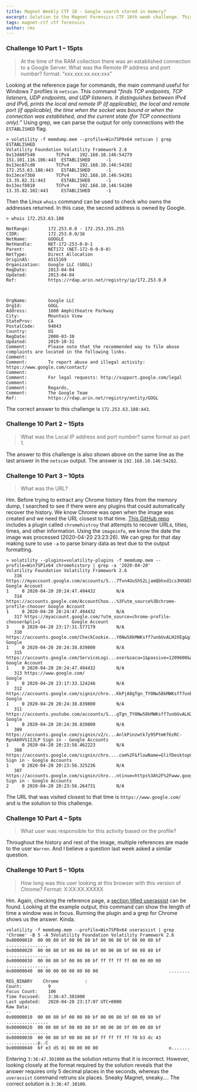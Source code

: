 ```yaml
---
title: Magnet Weekly CTF 10 - Google search stored in memory?
excerpt: Solution to the Magnet Forensics CTF 10th week challenge. This week's challenges revolve around a Google search that can be found in the memory.
tags: magnet-ctf ctf forensics
author: rms
---
```


### Challenge 10 Part 1 – 15pts

> At the time of the RAM collection there was an established connection to a Google Server. What was the Remote IP address and port number? format: “xxx.xxx.xx.xxx:xxx”

Looking at the reference page for commands, the main command useful for Windows 7 profiles is `netscan`. This command "*finds TCP endpoints, TCP listeners, UDP endpoints, and UDP listeners. It distinguishes between IPv4 and IPv6, prints the local and remote IP (if applicable), the local and remote port (if applicable), the time when the socket was bound or when the connection was established, and the current state (for TCP connections only).*" Using grep, we can parse the output for only connections with the `ESTABLISHED` flag.

```
> volatility -f memdump.mem --profile=Win7SP0x64 netscan | grep ESTABLISHED
Volatility Foundation Volatility Framework 2.6
0x13d48f540        TCPv4    192.168.10.146:54279           151.101.116.106:443  ESTABLISHED      -1                      
0x13ec87cd0        TCPv4    192.168.10.146:54282           172.253.63.188:443   ESTABLISHED      -1                      
0x13ece73b0        TCPv4    192.168.10.146:54281           13.35.82.31:443      ESTABLISHED      -1                      
0x13ecf8010        TCPv4    192.168.10.146:54280           13.35.82.102:443     ESTABLISHED      -1 
```

Then the Linux `whois` command can be used to  check who owns the addresses returned. In this case, the second address is owned by Google. 

```
> whois 172.253.63.188

NetRange:       172.253.0.0 - 172.253.255.255
CIDR:           172.253.0.0/16
NetName:        GOOGLE
NetHandle:      NET-172-253-0-0-1
Parent:         NET172 (NET-172-0-0-0-0)
NetType:        Direct Allocation
OriginAS:       AS15169
Organization:   Google LLC (GOGL)
RegDate:        2013-04-04
Updated:        2013-04-04
Ref:            https://rdap.arin.net/registry/ip/172.253.0.0



OrgName:        Google LLC
OrgId:          GOGL
Address:        1600 Amphitheatre Parkway
City:           Mountain View
StateProv:      CA
PostalCode:     94043
Country:        US
RegDate:        2000-03-30
Updated:        2019-10-31
Comment:        Please note that the recommended way to file abuse complaints are located in the following links. 
Comment:        
Comment:        To report abuse and illegal activity: https://www.google.com/contact/
Comment:        
Comment:        For legal requests: http://support.google.com/legal 
Comment:        
Comment:        Regards, 
Comment:        The Google Team
Ref:            https://rdap.arin.net/registry/entity/GOGL
```

The correct answer to this challenge is `172.253.63.188:443`. 

### Challenge 10 Part 2 – 15pts

> What was the Local IP address and port number? same format as part 1.

The answer to this challenge is also shown above on the same line as the last answer in the `netscan` output. The answer is `192.168.10.146:54282`. 

### Challenge 10 Part 3 – 10pts

> What was the URL?

Hm. Before trying to extract any Chrome history files from the memory dump, I searched to see if there were any plugins that could automatically recover the history. We know Chrome was open when the image was created and we need the URL closest to that time. [This GitHub repo](https://github.com/superponible/volatility-plugins) includes a plugin called `chromehistroy` that attempts to recover URLs, titles, times, and other information. Using the `imageinfo`, we know the date the image was processed (2020-04-20 23:23:26). We can grep for that day making sure to use `-a` to parse binary data as text due to the output formatting. 

```
> volatility --plugins=volatility-plugins -f memdump.mem --profile=Win7SP1x64 chromehistory | grep -a '2020-04-20'
Volatility Foundation Volatility Framework 2.6
   316 https://myaccount.google.com/accounts/S...7Tvn4UuSh52LjamQbhxd1cs3HXAE8kXh9vRFAg Google Account                                                                        1     0 2020-04-20 20:24:47.494432        N/A       
   314 https://accounts.google.com/AccountChoo...%3Futm_source%3Dchrome-profile-chooser Google Account                                                                        1     0 2020-04-20 20:24:47.494432        N/A       
   317 https://myaccount.google.com/?utm_source=chrome-profile-chooser&pli=1            Google Account                                                                        3     0 2020-04-20 23:17:31.577179        N/A       
   310 https://accounts.google.com/CheckCookie...Y0Nw58kMWKsff7unbUvALH2XEg&gidl=EgIIAA Google                                                                                1     0 2020-04-20 20:24:38.839800        N/A       
   315 https://accounts.google.com/ServiceLogi...oser&sacu=1&passive=1209600&authuser=0 Google Account                                                                        1     0 2020-04-20 20:24:47.494432        N/A       
   313 https://www.google.com/                                                          Google                                                                                3     0 2020-04-20 23:17:33.124246        N/A       
   312 https://accounts.google.com/signin/chro...KkPjA8gTgn_TY0Nw58kMWKsff7unbUvALH2XEg Google                                                                                1     0 2020-04-20 20:24:38.839800        N/A       
   311 https://accounts.youtube.com/accounts/S...gTgn_TY0Nw58kMWKsff7unbUvALH2XEg&tcc=1 Google                                                                                1     0 2020-04-20 20:24:38.839800        N/A       
   309 https://accounts.google.com/signin/v2/c...AnlkPinzwtk7y95PtmKf6zRC-RpnA60VS1IJLP Sign in - Google Accounts                                                             1     0 2020-04-20 20:23:58.462223        N/A       
   308 https://accounts.google.com/signin/chro....com%2F&flowName=GlifDesktopChromeSync Sign in - Google Accounts                                                             1     0 2020-04-20 20:23:56.325236        N/A       
   307 https://accounts.google.com/signin/chro...ntinue=https%3A%2F%2Fwww.google.com%2F Sign in - Google Accounts                                                             2     0 2020-04-20 20:23:56.264731        N/A 
```

The URL that was visited closest to that time is `https://www.google.com/` and is the solution to this challenge. 

### Challenge 10 Part 4 – 5pts

> What user was responsible for this activity based on the profile?

Throughout the history and rest of the image, multiple references are made to the user `Warren`. And I believe a question last week asked a similar question. 

### Challenge 10 Part 5 – 10pts

> How long was this user looking at this browser with this version of Chrome? Format: X:XX:XX.XXXXX

Hm. Again, checking the reference page, a [section titled userassist](https://github.com/volatilityfoundation/volatility/wiki/Command-Reference#userassist) can be found. Looking at the example output, this command can show the length of time a window was in focus. Running the plugin and a grep for Chrome shows us the answer. Kinda.

```
volatility -f memdump.mem --profile=Win7SP0x64 userassist | grep 'Chrome' -B 5 -A 5Volatility Foundation Volatility Framework 2.6
0x00000010  00 00 80 bf 00 00 80 bf 00 00 80 bf 00 00 80 bf   ................
0x00000020  00 00 80 bf 00 00 80 bf 00 00 80 bf 00 00 80 bf   ................
0x00000030  00 00 80 bf 00 00 80 bf ff ff ff ff 00 00 00 00   ................
0x00000040  00 00 00 00 00 00 00 00                           ........

REG_BINARY    Chrome          : 
Count:          9
Focus Count:    106
Time Focused:   3:36:47.301000
Last updated:   2020-04-20 23:17:07 UTC+0000
Raw Data:
--
0x00000010  00 00 80 bf 00 00 80 bf 00 00 80 bf 00 00 80 bf   ................
0x00000020  00 00 80 bf 00 00 80 bf 00 00 80 bf 00 00 80 bf   ................
0x00000030  00 00 80 bf 00 00 80 bf ff ff ff ff 70 b3 dc 43   ............p..C
0x00000040  6f e3 d5 01 00 00 00 00                           o.......
```

Entering `3:36:47.301000` as the solution returns that it is incorrect. However, looking closely at the format required by the solution reveals that the answer requires only 5 decimal places in the seconds, whereas the `userassist` command retruns six places. Sneaky Magnet, sneaky.... The correct solution is `3:36:47.30100`. 
